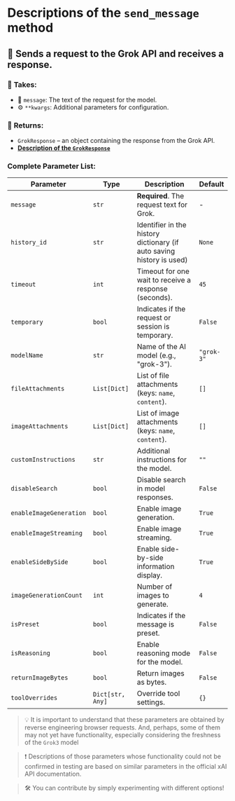 # Descriptions of the `send_message` method

## 🚀 Sends a request to the Grok API and receives a response.  

### 📨 **Takes:**  
- 📜 `message`: The text of the request for the model.  
- ⚙ `**kwargs`: Additional parameters for configuration.  

### 🎯 **Returns:**  
- `GrokResponse` – an object containing the response from the Grok API.
- **[Description of the `GrokResponse`](GrokResponse.md)**

### Complete Parameter List:

| Parameter               | Type             | Description                                                           | Default    |
|-------------------------|------------------|-----------------------------------------------------------------------|------------|
| `message`               | `str`            | **Required**. The request text for Grok.                              | -          |
| `history_id`            | `str`            | Identifier in the history dictionary (if auto saving history is used) | `None`     |
| `timeout`               | `int`            | Timeout for one wait to receive a response (seconds).                 | `45`       |
| `temporary`             | `bool`           | Indicates if the request or session is temporary.                     | `False`    |
| `modelName`             | `str`            | Name of the AI model (e.g., "grok-3").                                | `"grok-3"` |
| `fileAttachments`       | `List[Dict]`     | List of file attachments (keys: `name`, `content`).                   | `[]`       |
| `imageAttachments`      | `List[Dict]`     | List of image attachments (keys: `name`, `content`).                  | `[]`       |
| `customInstructions`    | `str`            | Additional instructions for the model.                                | `""`       |
| `disableSearch`         | `bool`           | Disable search in model responses.                                    | `False`    |
| `enableImageGeneration` | `bool`           | Enable image generation.                                              | `True`     |
| `enableImageStreaming`  | `bool`           | Enable image streaming.                                               | `True`     |
| `enableSideBySide`      | `bool`           | Enable side-by-side information display.                              | `True`     |
| `imageGenerationCount`  | `int`            | Number of images to generate.                                         | `4`        |
| `isPreset`              | `bool`           | Indicates if the message is preset.                                   | `False`    |
| `isReasoning`           | `bool`           | Enable reasoning mode for the model.                                  | `False`    |
| `returnImageBytes`      | `bool`           | Return images as bytes.                                               | `False`    |
| `toolOverrides`         | `Dict[str, Any]` | Override tool settings.                                               | `{}`       |

> 💡 It is important to understand that these parameters are obtained by reverse engineering browser requests. And, perhaps, some of them may not yet have functionality, especially considering the freshness of the `Grok3` model

> ❗ Descriptions of those parameters whose functionality could not be confirmed in testing are based on similar parameters in the official xAI API documentation.

> 🛠️ You can contribute by simply experimenting with different options!
